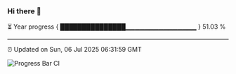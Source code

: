 ### Hi there 👋

⏳ Year progress { ███████████████▁▁▁▁▁▁▁▁▁▁▁▁▁▁▁ } 51.03 %

---

⏰ Updated on Sun, 06 Jul 2025 06:31:59 GMT

![Progress Bar CI](https://github.com/liununu/liununu/workflows/Progress%20Bar%20CI/badge.svg)
